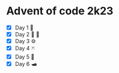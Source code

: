 # Advent of code 2k23

* [X] Day 1 :rocket:
* [X] Day 2 :large_blue_diamond: :large_orange_diamond:
* [X] Day 3 :gear:
* [X] Day 4 :black_joker:
* [X] Day 5 :seedling:
* [X] Day 6 :motor_boat: